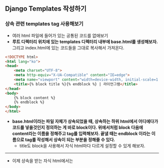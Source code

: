 ## Django Templates 작성하기


### 상속 관련 templates tag 사용해보기
- 여러 html 파일에 들어가 있는 공통된 코드를 없애보기 
- **루트 디렉터리 위치에 있는 templates 디렉터리 내부에 base.html를 생성해보자.** 그리고 index.html에 있는 코드들을 그대로 복사해서 가져온다.

```html
<!DOCTYPE html>
<html lang="ko">
<head>
    <meta charset="UTF-8">
    <meta http-equiv="X-UA-Compatible" content="IE=edge">
    <meta name="viewport" content="width=device-width, initial-scale=1.0">
    <title>{% block title %}{% endblock %} | 라이언그램</title>
</head>
<body>
    {% block content %}
    {% endblock %}
</body>
</html>
```

- **base.html이라는 파일 자체가 상속되었을 때, 상속하는 하위 html에서 어디에다가 코드를 넣을것인지 정의하는 게 바로 block이다. 위에서처럼 block 다음에 content라는 이름을 정해주고 tag를 입력해보자. 
  끝낼 때는 endblock 이라는 이름으로 tag를 작성해서 상속이 되는 부분을 정해줄 수 있다.**
  - title도 block을 사용해서 자식 html마다 다르게 설정할 수 있게 해보자.
  
* * *
- 이제 상속을 받는 자식 html에서는 
